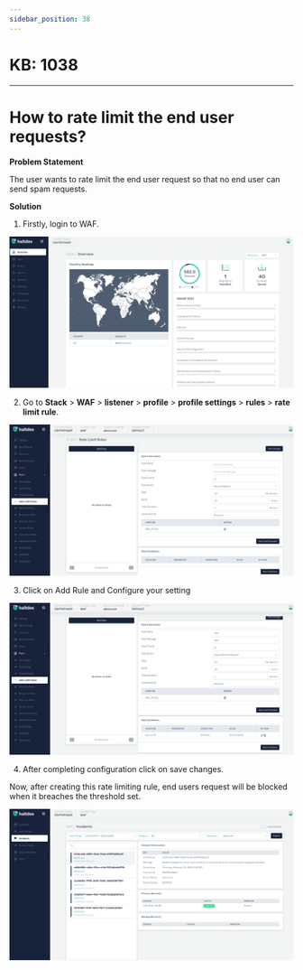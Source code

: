 ```yaml
---
sidebar_position: 38
---
```


# KB: 1038
-----------

# How to rate limit the end user requests?

**Problem Statement**

The user wants to rate limit the end user request so that no end user can send spam requests.

**Solution**

1. Firstly, login to WAF.

![kb-1038](/img/waf/kb/v2/overview_kb_1038_1.png)

2. Go to **Stack** > **WAF** > **listener** > **profile** > **profile settings** > **rules** > **rate limit rule**.

![kb-1038](/img/waf/kb/v2/rate_kb_1038_2.png)

3. Click on Add Rule and Configure your setting 

![kb-1038](/img/waf/kb/v2/rate_kb_1038_3.png)

4. After completing configuration click on save changes.

Now, after creating this rate limiting rule, end users request will be blocked when it breaches the threshold set.

![kb-1038](/img/waf/kb/v2/rate_kb_1038_4.png)




